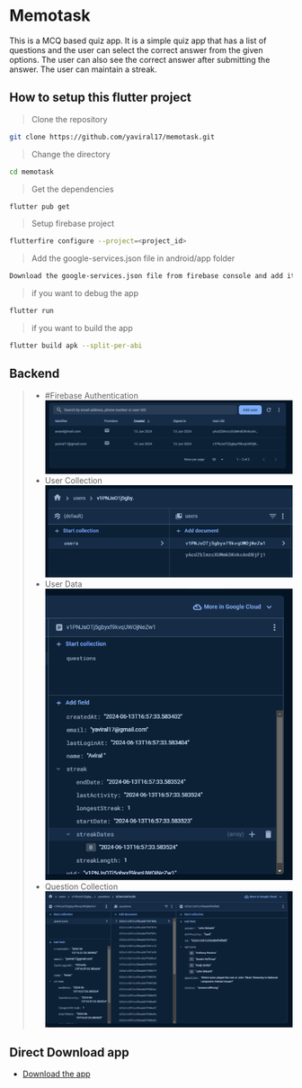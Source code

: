 # Memotask

This is a MCQ based quiz app. It is a simple quiz app that has a list of questions and the user can select the correct answer from the given options. The user can also see the correct answer after submitting the answer. The user can maintain a streak.

## How to setup this flutter project
> Clone the repository
```bash
git clone https://github.com/yaviral17/memotask.git
```
> Change the directory
```bash
cd memotask
```
> Get the dependencies
```bash
flutter pub get
```
> Setup firebase project
```bash 
flutterfire configure --project=<project_id>
```
> Add the google-services.json file in android/app folder
```bash
Download the google-services.json file from firebase console and add it in android/app folder
```
>  if you want to debug the app
```bash
flutter run
```
>  if you want to build the app
```bash
flutter build apk --split-per-abi
```

<!-- ## How To Use This App
- Before starting the quiz, the user needs to login/sign in with email and password.
- ![Login Screen](app-preview/images/login.png)  
- ![SignUp Screen](app-preview/images/signup.png)  
- After login, the user can see the list of questions.
- ![Home Screen](app-preview/videos/A142%202024-06-13%2017-52-10.gif)
 -->

## Backend 
> - #Firebase Authentication
> ![Firebase Authentication](app-preview/images/firebaseauth.png)
> - User Collection
> ![Firebase Firestore](app-preview/images/user_collection.png)
> - User Data
> ![Firebase Firestore](app-preview/images/user_doc.png)
> - Question Collection
> ![Firebase Firestore](app-preview/images/question_coll.png)



## Direct Download app
- [Download the app](app-armeabi-v7a-release.apk)
